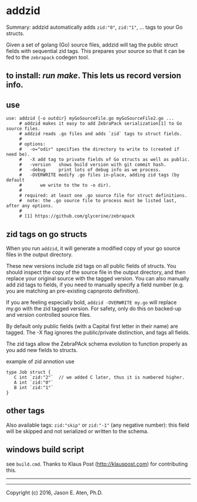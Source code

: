 addzid
======

Summary: addzid automatically adds `zid:"0"`, `zid:"1"`, ... tags to your Go structs.

Given a set of golang (Go) source files, addzid will tag the public
struct fields with sequential zid tags. This prepares your source
so that it can be fed to the `zebrapack` codegen tool.


to install: *run make*. This lets us record version info.
--------

use
---------

~~~
use: addzid {-o outdir} myGoSourceFile.go myGoSourceFile2.go ...
     # addzid makes it easy to add ZebraPack serialization[1] to Go source files.
     # addzid reads .go files and adds `zid` tags to struct fields.
     #
     # options:
     #   -o="odir" specifies the directory to write to (created if need be).
     #   -X add tag to private fields of Go structs as well as public.
     #   -version   shows build version with git commit hash.
     #   -debug     print lots of debug info as we process.
     #   -OVERWRITE modify .go files in-place, adding zid tags (by default
     #       we write to the to -o dir).
     #
     # required: at least one .go source file for struct definitions.
     #  note: the .go source file to process must be listed last, after any options.
     #
     # [1] https://github.com/glycerine/zebrapack 
~~~


zid tags on go structs
--------------------------

When you run `addzid`, it will generate a modified copy of your go source files in the output directory.

These new versions include zid tags on all public fields of structs. You should inspect the copy of the source file in the output directory, and then replace your original source with the tagged version.  You can also manually add zid tags to fields, if you need to manually specify a field number (e.g. you are matching an pre-existing capnproto definition).

If you are feeling especially bold, `addzid -OVERWRITE my.go` will replace my.go with the zid tagged version. For safety, only do this on backed-up and version controlled source files.

By default only public fields (with a Capital first letter in their name) are tagged. The -X flag ignores the public/private distinction, and tags all fields.

The zid tags allow the ZebraPAck schema evolution to function properly as you add new fields to structs.

example of zid annotion use
~~~
type Job struct { 
   C int `zid:"2"`  // we added C later, thus it is numbered higher.
   A int `zid:"0"`
   B int `zid:"1"` 
}
~~~

other tags
----------

Also available tags: `zid:"skip"` or `zid:"-1"` (any negative number): this field will be skipped and not serialized or written to the schema.


windows build script
---------------------------
see `build.cmd`. Thanks to Klaus Post (http://klauspost.com) for contributing this.

-----
-----

Copyright (c) 2016, Jason E. Aten, Ph.D.

